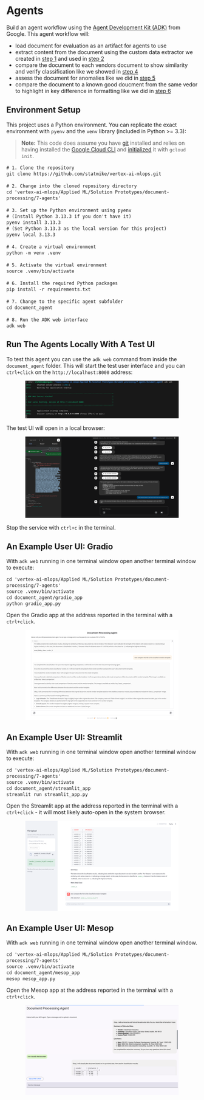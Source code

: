 # Agents

Build an agent workflow using the [Agent Development Kit (ADK)](https://google.github.io/adk-docs/) from Google.  This agent workflow will:
- load document for evaluation as an artifact for agents to use
- extract content from the document using the custom data extractor we created in [step 1](../1-custom-extractor.ipynb) and used in [step 2](../2-document-extraction.ipynb)
- compare the document to each vendors document to show similarity and verify classification like we showed in [step 4](../4-document-similarity.ipynb)
- assess the document for anomalies like we did in [step 5](../5-document-anomalies.ipynb)
- compare the document to a known good doucment from the same vedor to highlight in key difference in formatting like we did in [step 6](../6-document-comparison.ipynb)

## Environment Setup

This project uses a Python environment.  You can replicate the exact environment with `pyenv` and the `venv` library (included in Python >= 3.3):

> **Note:** This code does assume you have [git](https://github.com/git-guides/install-git) installed and relies on having installed the [Google Cloud CLI](https://cloud.google.com/sdk/docs/install) and [initialized](https://cloud.google.com/sdk/docs/initializing) it with `gcloud init`.

```
# 1. Clone the repository
git clone https://github.com/statmike/vertex-ai-mlops.git

# 2. Change into the cloned repository directory
cd 'vertex-ai-mlops/Applied ML/Solution Prototypes/document-processing/7-agents'

# 3. Set up the Python environment using pyenv
# (Install Python 3.13.3 if you don't have it)
pyenv install 3.13.3
# (Set Python 3.13.3 as the local version for this project)
pyenv local 3.13.3

# 4. Create a virtual environment
python -m venv .venv

# 5. Activate the virtual environment
source .venv/bin/activate

# 6. Install the required Python packages
pip install -r requirements.txt

# 7. Change to the specific agent subfolder
cd document_agent

# 8. Run the ADK web interface
adk web
```

## Run The Agents Locally With A Test UI

To test this agent you can use the `adk web` command from inside the `document_agent` folder.  This will start the test user interface and you can `ctrl+click` on the `http://localhost:8000` address:

<div align="center">
  <img src="../resources/images/adk/adk_web.png" alt="Document Processing" width="80%"/>
</div>

The test UI will open in a local browser:

<div align="center">
  <img src="../resources/images/adk/adk_web_ui.png" alt="Document Processing" width="80%"/>
</div>

Stop the service with `ctrl+c` in the terminal.

## An Example User UI: Gradio

With `adk web` running in one terminal window open another terminal window to execute:

```
cd 'vertex-ai-mlops/Applied ML/Solution Prototypes/document-processing/7-agents'
source .venv/bin/activate
cd document_agent/gradio_app
python gradio_app.py
```

Open the Gradio app at the address reported in the terminal with a `ctrl+click`.

<div align="center">
  <img src="../resources/images/adk/gradio.png" alt="Document Processing App: Gradio" width="80%"/>
</div>

## An Example User UI: Streamlit

With `adk web` running in one terminal window open another terminal window to execute:

```
cd 'vertex-ai-mlops/Applied ML/Solution Prototypes/document-processing/7-agents'
source .venv/bin/activate
cd document_agent/streamlit_app
streamlit run streamlit_app.py
```

Open the Streamlit app at the address reported in the terminal with a `ctrl+click` - it will most likely auto-open in the system browser.

<div align="center">
  <img src="../resources/images/adk/streamlit.png" alt="Document Processing App: Streamlit" width="80%"/>
</div>

## An Example User UI: Mesop

With `adk web` running in one terminal window open another terminal window.  

```
cd 'vertex-ai-mlops/Applied ML/Solution Prototypes/document-processing/7-agents'
source .venv/bin/activate
cd document_agent/mesop_app
mesop mesop_app.py
```

Open the Mesop app at the address reported in the terminal with a `ctrl+click`.

<div align="center">
  <img src="../resources/images/adk/mesop.png" alt="Document Processing App: Mesop" width="80%"/>
</div>

